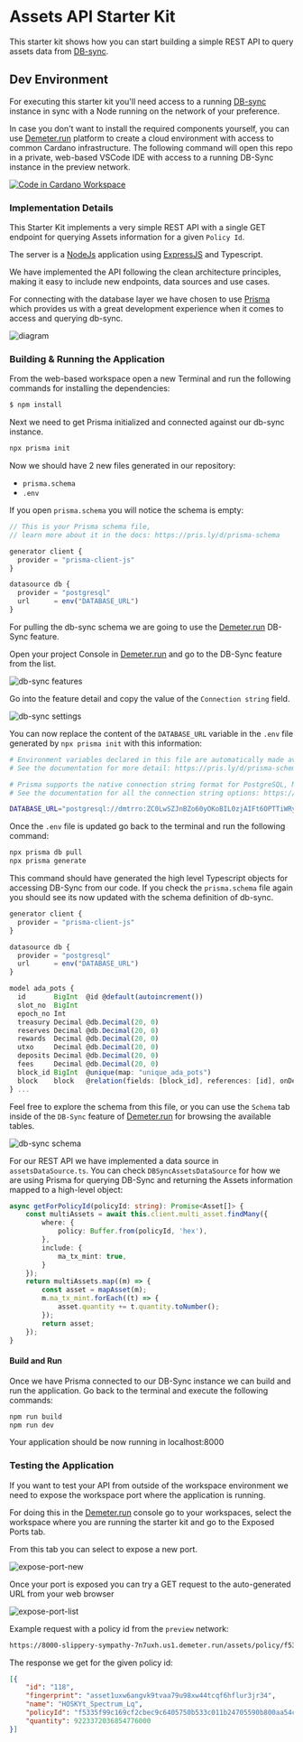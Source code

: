 # Assets API Starter Kit

This starter kit shows how you can start building a simple REST API to query assets data from [DB-sync](https://docs.cardano.org/cardano-components/cardano-db-sync/about-db-sync).

## Dev Environment

For executing this starter kit you'll need access to a running [DB-sync](https://docs.cardano.org/cardano-components/cardano-db-sync/about-db-sync) instance in sync with a Node running on the network of your preference.

In case you don't want to install the required components yourself, you can use [Demeter.run](https://demeter.run) platform to create a cloud environment with access to common Cardano infrastructure. The following command will open this repo in a private, web-based VSCode IDE with access to a running DB-Sync instance in the preview network.

[![Code in Cardano Workspace](https://demeter.run/code/badge.svg)](https://demeter.run/code?repository=https://github.com/txpipe/assets-api-starter-kit&template=typescript)

### Implementation Details

This Starter Kit implements a very simple REST API with a single GET endpoint for querying Assets information for a given `Policy Id`. 

The server is a [NodeJs](https://nodejs.org/en/) application using [ExpressJS](https://expressjs.com/) and Typescript. 

We have implemented the API following the clean architecture principles, making it easy to include new endpoints, data sources and use cases. 

For connecting with the database layer we have chosen to use [Prisma](https://www.prisma.io/) which provides us with a great development experience when it comes to access and querying db-sync. 

<img src="/assets/diagram.png" alt="diagram">

### Building & Running the Application

From the web-based workspace open a new Terminal and run the following commands for installing the dependencies:

```bash
$ npm install
```

Next we need to get Prisma initialized and connected against our db-sync instance. 
```bash
npx prisma init
```

Now we should have 2 new files generated in our repository:

* `prisma.schema`
* `.env`

If you open `prisma.schema` you will notice the schema is empty:
```typescript
// This is your Prisma schema file,
// learn more about it in the docs: https://pris.ly/d/prisma-schema

generator client {
  provider = "prisma-client-js"
}

datasource db {
  provider = "postgresql"
  url      = env("DATABASE_URL")
}
```

For pulling the db-sync schema we are going to use the [Demeter.run](https://demeter.run) DB-Sync feature. 

Open your project Console in [Demeter.run](https://demeter.run) and go to the DB-Sync feature from the list.

<img src="assets/console-features.png" alt="db-sync features">

Go into the feature detail and copy the value of the `Connection string` field. 

<img src="assets/db-sync-settings.png" alt="db-sync settings">


You can now replace the content of the `DATABASE_URL` variable in the `.env` file generated by `npx prisma init` with this information:

```bash
# Environment variables declared in this file are automatically made available to Prisma.
# See the documentation for more detail: https://pris.ly/d/prisma-schema#accessing-environment-variables-from-the-schema

# Prisma supports the native connection string format for PostgreSQL, MySQL, SQLite, SQL Server, MongoDB and CockroachDB.
# See the documentation for all the connection string options: https://pris.ly/d/connection-strings

DATABASE_URL="postgresql://dmtrro:ZC0LwSZJnBZo60yOKoBIL0zjAIFt6OPTTiWRyZ6LZsWfZGn4Z2OGH6WW844GMVr8@dmtr-preview-postgres-repl.ftr-dbsync-v1.svc.cluster.local:5432/cardanodbsync?schema=public"
```

Once the `.env` file is updated go back to the terminal and run the following command:

```bash
npx prisma db pull
npx prisma generate
```

This command should have generated the high level Typescript objects for accessing DB-Sync from our code. 
If you check the `prisma.schema` file again you should see its now updated with the schema definition of db-sync. 

```typescript
generator client {
  provider = "prisma-client-js"
}

datasource db {
  provider = "postgresql"
  url      = env("DATABASE_URL")
}

model ada_pots {
  id       BigInt  @id @default(autoincrement())
  slot_no  BigInt
  epoch_no Int
  treasury Decimal @db.Decimal(20, 0)
  reserves Decimal @db.Decimal(20, 0)
  rewards  Decimal @db.Decimal(20, 0)
  utxo     Decimal @db.Decimal(20, 0)
  deposits Decimal @db.Decimal(20, 0)
  fees     Decimal @db.Decimal(20, 0)
  block_id BigInt  @unique(map: "unique_ada_pots")
  block    block   @relation(fields: [block_id], references: [id], onDelete: Cascade, onUpdate: Restrict)
} ...
```

Feel free to explore the schema from this file, or you can use the `Schema` tab inside of the `DB-Sync` feature of [Demeter.run](https://demeter.run) for browsing the available tables. 

<img src="assets/db-sync-schema.png" alt="db-sync schema">

For our REST API we have implemented a data source in `assetsDataSource.ts`. You can check `DBSyncAssetsDataSource` for how we are using Prisma for querying DB-Sync and returning the Assets information mapped to a high-level object:

```typescript
async getForPolicyId(policyId: string): Promise<Asset[]> {
    const multiAssets = await this.client.multi_asset.findMany({
        where: {
            policy: Buffer.from(policyId, 'hex'),
        },
        include: {
            ma_tx_mint: true,
        }
    });
    return multiAssets.map((m) => {
        const asset = mapAsset(m);
        m.ma_tx_mint.forEach((t) => {
            asset.quantity += t.quantity.toNumber();
        });
        return asset;
    });
}
```

#### Build and Run

Once we have Prisma connected to our DB-Sync instance we can build and run the application. Go back to the terminal and execute the following commands:

```bash
npm run build
npm run dev
```

Your application should be now running in localhost:8000

### Testing the Application

If you want to test your API from outside of the workspace environment we need to expose the workspace port where the application is running.

For doing this in the [Demeter.run](https://demeter.run) console go to your workspaces, select the workspace where you are running the starter kit and go to the Exposed Ports tab. 

From this tab you can select to expose a new port. 

<img src="/assets/assets-api-expose-port.png" alt="expose-port-new">

Once your port is exposed you can try a GET request to the auto-generated URL from your web browser

<img src="/assets/assets-api-exposed-ports.png" alt="expose-port-list">

Example request with a policy id from the `preview` network:

```bash 
https://8000-slippery-sympathy-7n7uxh.us1.demeter.run/assets/policy/f5335f99c169cf2cbec9c6405750b533c011b24705590b800aa54cd6
```

The response we get for the given policy id:
```json
[{
	"id": "118",
	"fingerprint": "asset1uxw6angvk9tvaa79u98xw44tcqf6hflur3jr34",
	"name": "HOSKYt_Spectrum_Lq",
	"policyId": "f5335f99c169cf2cbec9c6405750b533c011b24705590b800aa54cd6",
	"quantity": 9223372036854776000
}]
```





